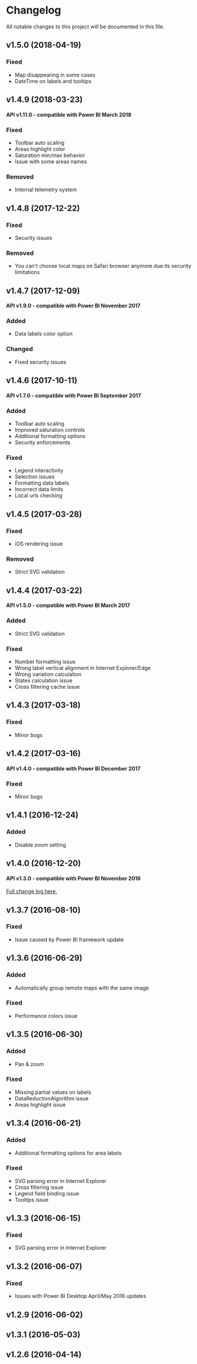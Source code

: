 # Changelog
All notable changes to this project will be documented in this file.

## v1.5.0 (2018-04-19)
### Fixed
- Map disappearing in some cases
- DateTime on labels and tooltips

## v1.4.9 (2018-03-23)
#### API v1.11.0 - compatible with Power BI March 2018
### Fixed
- Toolbar auto scaling
- Areas highlight color
- Saturation min/max behavior
- Issue with some areas names
### Removed
- Internal telemetry system

## v1.4.8 (2017-12-22)
### Fixed
- Security issues
### Removed
- You can't choose local maps on Safari browser anymore due its security limitations

## v1.4.7 (2017-12-09) 
#### API v1.9.0 - compatible with Power BI November 2017
### Added
- Data labels color option
### Changed
- Fixed security issues

## v1.4.6 (2017-10-11) 
#### API v1.7.0 - compatible with Power BI September 2017
### Added
- Toolbar auto scaling
- Improved saturation controls
- Additional formatting options
- Security enforcements
### Fixed
- Legend interactivity
- Selection issues
- Formatting data labels
- Incorrect data limits
- Local urls checking

## v1.4.5 (2017-03-28) 
### Fixed
- iOS rendering issue
### Removed
- Strict SVG validation

## v1.4.4 (2017-03-22) 
#### API v1.5.0 - compatible with Power BI March 2017
### Added
- Strict SVG validation
### Fixed
- Number formatting issue
- Wrong label vertical alignment in Internet Explorer/Edge
- Wrong variation calculation
- States calculation issue
- Cross filtering cache issue

## v1.4.3 (2017-03-18) 
### Fixed
- Minor bugs

## v1.4.2 (2017-03-16) 
#### API v1.4.0 - compatible with Power BI December 2017
### Fixed
- Minor bugs

## v1.4.1 (2016-12-24) 
### Added
- Disable zoom setting

## v1.4.0 (2016-12-20) 
#### API v1.3.0 - compatible with Power BI November 2016
[Full change log here.](https://okviz.com/blog/synoptic-panel-v1-4-0-changes/)


## v1.3.7 (2016-08-10) 
### Fixed
- Issue caused by Power BI framework update

## v1.3.6 (2016-06-29) 
### Added
- Automatically group remote maps with the same image
### Fixed
- Performance colors issue

## v1.3.5 (2016-06-30)
### Added 
- Pan & zoom
### Fixed
- Missing partial values on labels
- DataReductionAlgorithm issue
- Areas highlight issue

## v1.3.4 (2016-06-21) 
### Added
- Additional formatting options for area labels
### Fixed
- SVG parsing error in Internet Explorer
- Cross filtering issue
- Legend field binding issue
- Tooltips issue

## v1.3.3 (2016-06-15) 
### Fixed
- SVG parsing error in Internet Explorer

## v1.3.2 (2016-06-07) 
### Fixed
- Issues with Power BI Desktop April/May 2016 updates

## v1.2.9 (2016-06-02) 
## v1.3.1 (2016-05-03) 
## v1.2.6 (2016-04-14) 
